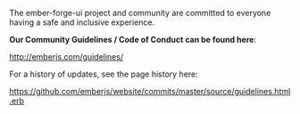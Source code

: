 The ember-forge-ui project and community are committed to everyone having a safe and inclusive experience.

**Our Community Guidelines / Code of Conduct can be found here**:

http://emberjs.com/guidelines/

For a history of updates, see the page history here:

https://github.com/emberjs/website/commits/master/source/guidelines.html.erb
